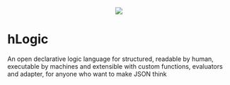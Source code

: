 <div align="center">
  <img src="https://capsule-render.vercel.app/api?type=rounded&height=150&color=151514&text=hLogic&reversal=true&section=header&fontColor=FFFFFF&animation=fadeIn&textBg=false&fontAlignY=40&desc=If%20logic%20were%20readable,%20it%20would%20be%20hLogic.&descAlignY=80"/>
</div>

# hLogic
An open declarative logic language for structured, readable by human, executable by machines and extensible with custom functions, evaluators and adapter, for anyone who want to make JSON think